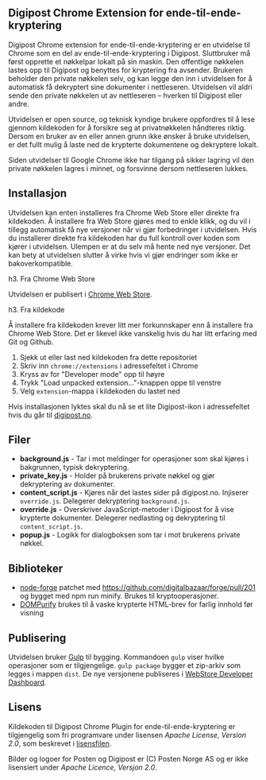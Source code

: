 Digipost Chrome Extension for ende-til-ende-kryptering
---------------------------------------------------

Digipost Chrome extension for ende-til-ende-kryptering er en utvidelse til Chrome som en del av ende-til-ende-kryptering i Digipost. Sluttbruker må først opprette et nøkkelpar lokalt på sin maskin. Den offentlige nøkkelen lastes opp til Digipost og benyttes for kryptering fra avsender. Brukeren beholder den private nøkkelen selv, og kan legge den inn i utvidelsen for å automatisk få dekryptert sine dokumenter i nettleseren. Utvidelsen vil aldri sende den private nøkkelen ut av nettleseren – hverken til Digipost eller andre. 

Utvidelsen er open source, og teknisk kyndige brukere oppfordres til å lese gjennom kildekoden for å forsikre seg at privatnøkkelen håndteres riktig. Dersom en bruker av en eller annen grunn ikke ønsker å bruke utvidelsen, er det fullt mulig å laste ned de krypterte dokumentene og dekryptere lokalt.

Siden utvidelser til Google Chrome ikke har tilgang på sikker lagring vil den private nøkkelen lagres i minnet, og forsvinne dersom nettleseren lukkes.


Installasjon
------------
Utvidelsen kan enten installeres fra Chrome Web Store eller direkte fra kildekoden. Å installere fra Web Store gjøres med to enkle klikk, og du vil i  tillegg automatisk få nye versjoner når vi gjør forbedringer i utvidelsen. Hvis du installerer direkte fra kildekoden har du full kontroll over koden som kjører i utvidelsen. Ulempen er at du selv må hente ned nye versjoner. Det kan bety at utvidelsen slutter å virke hvis vi gjør endringer som ikke er bakoverkompatible.

h3. Fra Chrome Web Store

Utvidelsen er publisert i [Chrome Web Store](https://chrome.google.com/webstore/detail/digipost-ende-til-ende-kr/faffhbmmemiihphlofdhaolhamjllieg).
 
h3. Fra kildekode

Å installere fra kildekoden krever litt mer forkunnskaper enn å installere fra Chrome Web Store. Det er likevel ikke vanskelig hvis du har litt erfaring med Git og Github.

1. Sjekk ut eller last ned kildekoden fra dette repositoriet
2. Skriv inn `chrome://extensions` i adressefeltet i Chrome
3. Kryss av for "Developer mode" opp til høyre
4. Trykk "Load unpacked extension…"-knappen oppe til venstre
5. Velg `extension`-mappa i kildekoden du lastet ned

Hvis installasjonen lyktes skal du nå se et lite Digipost-ikon i adressefeltet hvis du går til [digipost.no](https://www.digipost.no). 

Filer
-----
* **background.js** - Tar i mot meldinger for operasjoner som skal kjøres i bakgrunnen, typisk dekryptering.
* **private_key.js** - Holder på brukerens private nøkkel og gjør dekryptering av dokumenter.
* **content_script.js** - Kjøres når det lastes sider på digipost.no. Injiserer `override.js`. Delegerer dekryptering `background.js`.
* **override.js** - Overskriver JavaScript-metoder i Digipost for å vise krypterte dokumenter. Delegerer nedlasting og dekryptering til `content_script.js`.
* **popup.js** - Logikk for dialogboksen som tar i mot brukerens private nøkkel.

Biblioteker
-----------
* [node-forge](https://github.com/digitalbazaar/forge) patchet med https://github.com/digitalbazaar/forge/pull/201 og bygget med npm run minify. Brukes til kryptooperasjoner.
* [DOMPurify](https://github.com/cure53/DOMPurify) brukes til å vaske krypterte HTML-brev for farlig innhold før visning

Publisering
-----------
Utvidelsen bruker [Gulp](http://gulpjs.com/) til bygging. Kommandoen `gulp` viser hvilke operasjoner som er tilgjengelige. `gulp package` bygger et zip-arkiv som legges i mappen `dist`. De nye versjonene publiseres i [WebStore Developer Dashboard](https://chrome.google.com/webstore/developer/dashboard).

Lisens
------

Kildekoden til Digipost Chrome Plugin for ende-til-ende-kryptering er tilgjengelig som fri programvare under lisensen *Apache License, Version 2.0*, som beskrevet i [lisensfilen](https://github.com/digipost/digipost-ende-til-ende/blob/master/LICENSE "LICENSE").

Bilder og logoer for Posten og Digipost er (C) Posten Norge AS og er ikke lisensiert under *Apache Licence, Versjon 2.0*.
